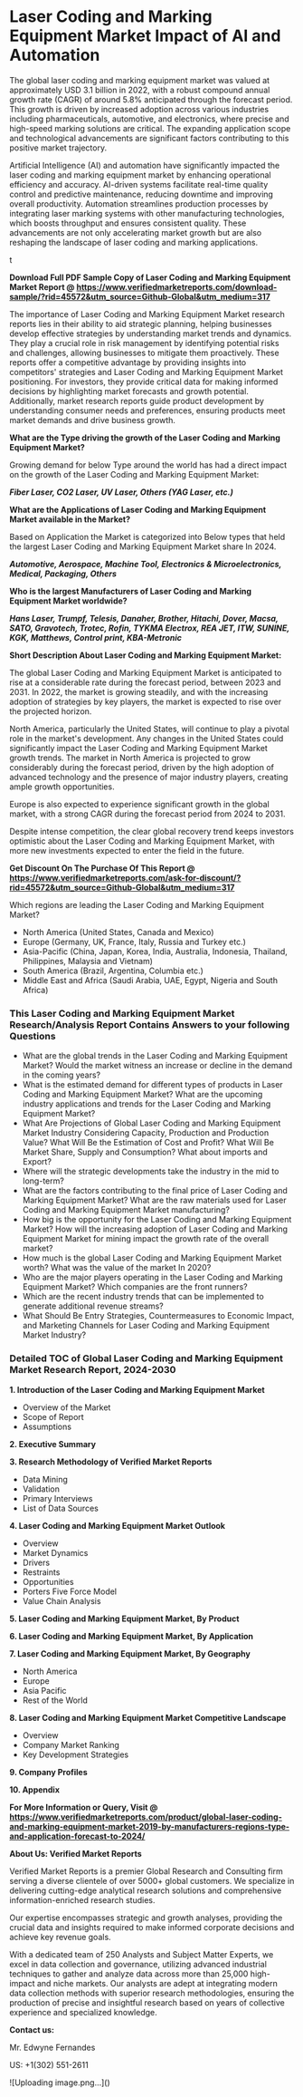 <h1>Laser Coding and Marking Equipment Market Impact of AI and Automation</h1><p>The global laser coding and marking equipment market was valued at approximately USD 3.1 billion in 2022, with a robust compound annual growth rate (CAGR) of around 5.8% anticipated through the forecast period. This growth is driven by increased adoption across various industries including pharmaceuticals, automotive, and electronics, where precise and high-speed marking solutions are critical. The expanding application scope and technological advancements are significant factors contributing to this positive market trajectory.</p><p>Artificial Intelligence (AI) and automation have significantly impacted the laser coding and marking equipment market by enhancing operational efficiency and accuracy. AI-driven systems facilitate real-time quality control and predictive maintenance, reducing downtime and improving overall productivity. Automation streamlines production processes by integrating laser marking systems with other manufacturing technologies, which boosts throughput and ensures consistent quality. These advancements are not only accelerating market growth but are also reshaping the landscape of laser coding and marking applications.</p>t</p><p id="" class=""><strong>Download Full PDF Sample Copy of Laser Coding and Marking Equipment Market Report @ <a href="https://www.verifiedmarketreports.com/download-sample/?rid=45572&utm_source=Github-Global&utm_medium=317" target="_blank">https://www.verifiedmarketreports.com/download-sample/?rid=45572&utm_source=Github-Global&utm_medium=317</a></strong></p><p>The importance of&nbsp;Laser Coding and Marking Equipment Market research reports lies in their ability to aid strategic planning, helping businesses develop effective strategies by understanding market trends and dynamics. They play a crucial role in risk management by identifying potential risks and challenges, allowing businesses to mitigate them proactively. These reports offer a competitive advantage by providing insights into competitors' strategies and Laser Coding and Marking Equipment Market positioning. For investors, they provide critical data for making informed decisions by highlighting market forecasts and growth potential. Additionally, market research reports guide product development by understanding consumer needs and preferences, ensuring products meet market demands and drive business growth.</p><p><strong>What are the&nbsp;Type driving the growth of the Laser Coding and Marking Equipment Market?</strong></p><p id="" class="">Growing demand for below Type around the world has had a direct impact on the growth of the Laser Coding and Marking Equipment Market:</p><em><strong>Fiber Laser, CO2 Laser, UV Laser, Others (YAG Laser, etc.)</strong></em></p><strong>What are the&nbsp;Applications&nbsp;of Laser Coding and Marking Equipment Market available in the Market?</strong></p><p id="" class="">Based on Application the Market is categorized into Below types that held the largest Laser Coding and Marking Equipment Market share In 2024.</p><em><strong>Automotive, Aerospace, Machine Tool, Electronics & Microelectronics, Medical, Packaging, Others</strong></em></p><strong>Who is the largest Manufacturers of Laser Coding and Marking Equipment Market worldwide?</strong></p><p><em><strong>Hans Laser, Trumpf, Telesis, Danaher, Brother, Hitachi, Dover, Macsa, SATO, Gravotech, Trotec, Rofin, TYKMA Electrox, REA JET, ITW, SUNINE, KGK, Matthews, Control print, KBA-Metronic</strong></em></p><p id="" class=""><strong>Short Description About Laser Coding and Marking Equipment Market:</strong></p><p>The global Laser Coding and Marking Equipment Market is anticipated to rise at a considerable rate during the forecast period, between 2023 and 2031. In 2022, the market is growing steadily, and with the increasing adoption of strategies by key players, the market is expected to rise over the projected horizon.</p><p>North America, particularly the United States, will continue to play a pivotal role in the market's development. Any changes in the United States could significantly impact the Laser Coding and Marking Equipment Market growth trends. The market in North America is projected to grow considerably during the forecast period, driven by the high adoption of advanced technology and the presence of major industry players, creating ample growth opportunities.</p><p>Europe is also expected to experience significant growth in the global market, with a strong CAGR during the forecast period from 2024 to 2031.</p><p>Despite intense competition, the clear global recovery trend keeps investors optimistic about the Laser Coding and Marking Equipment Market, with more new investments expected to enter the field in the future.</p><p id="" class=""><strong>Get Discount On The Purchase Of This Report @ <a href="https://www.verifiedmarketreports.com/ask-for-discount/?rid=45572&utm_source=Github-Global&utm_medium=317" target="_blank">https://www.verifiedmarketreports.com/ask-for-discount/?rid=45572&utm_source=Github-Global&utm_medium=317</a></strong></p>Which regions are leading the Laser Coding and Marking Equipment Market?</p><ul><li>North America (United States, Canada and Mexico)</li><li>Europe (Germany, UK, France, Italy, Russia and Turkey etc.)</li><li>Asia-Pacific (China, Japan, Korea, India, Australia, Indonesia, Thailand, Philippines, Malaysia and Vietnam)</li><li>South America (Brazil, Argentina, Columbia etc.)</li><li>Middle East and Africa (Saudi Arabia, UAE, Egypt, Nigeria and South Africa)</li></ul><h3 id="" class="">This Laser Coding and Marking Equipment Market Research/Analysis Report Contains Answers to your following Questions</h3><ul><li>What are the global trends in the Laser Coding and Marking Equipment Market? Would the market witness an increase or decline in the demand in the coming years?</li><li>What is the estimated demand for different types of products in Laser Coding and Marking Equipment Market? What are the upcoming industry applications and trends for the Laser Coding and Marking Equipment Market?</li><li>What Are Projections of Global Laser Coding and Marking Equipment Market Industry Considering Capacity, Production and Production Value? What Will Be the Estimation of Cost and Profit? What Will Be Market Share, Supply and Consumption? What about imports and Export?</li><li>Where will the strategic developments take the industry in the mid to long-term?</li><li>What are the factors contributing to the final price of Laser Coding and Marking Equipment Market? What are the raw materials used for Laser Coding and Marking Equipment Market manufacturing?</li><li>How big is the opportunity for the Laser Coding and Marking Equipment Market? How will the increasing adoption of Laser Coding and Marking Equipment Market for mining impact the growth rate of the overall market?</li><li>How much is the global Laser Coding and Marking Equipment Market worth? What was the value of the market In 2020?</li><li>Who are the major players operating in the Laser Coding and Marking Equipment Market? Which companies are the front runners?</li><li>Which are the recent industry trends that can be implemented to generate additional revenue streams?</li><li>What Should Be Entry Strategies, Countermeasures to Economic Impact, and Marketing Channels for Laser Coding and Marking Equipment Market Industry?</li></ul><h3 id="" class="">Detailed TOC of Global Laser Coding and Marking Equipment Market Research Report, 2024-2030</h3><p id="" class=""><strong>1. Introduction of the Laser Coding and Marking Equipment Market</strong></p><ul><li>Overview of the Market</li><li>Scope of Report</li><li>Assumptions</li></ul><p id="" class=""><strong>2. Executive Summary</strong></p><p id="" class=""><strong>3. Research Methodology of Verified Market Reports</strong></p><ul><li>Data Mining</li><li>Validation</li><li>Primary Interviews</li><li>List of Data Sources</li></ul><p id="" class=""><strong>4. Laser Coding and Marking Equipment Market Outlook</strong></p><ul><li>Overview</li><li>Market Dynamics</li><li>Drivers</li><li>Restraints</li><li>Opportunities</li><li>Porters Five Force Model</li><li>Value Chain Analysis</li></ul><p id="" class=""><strong>5. Laser Coding and Marking Equipment Market, By Product</strong></p><p id="" class=""><strong>6. Laser Coding and Marking Equipment Market, By Application</strong></p><p id="" class=""><strong>7. Laser Coding and Marking Equipment Market, By Geography</strong></p><ul><li>North America</li><li>Europe</li><li>Asia Pacific</li><li>Rest of the World</li></ul><p id="" class=""><strong>8. Laser Coding and Marking Equipment Market Competitive Landscape</strong></p><ul><li>Overview</li><li>Company Market Ranking</li><li>Key Development Strategies</li></ul><p id="" class=""><strong>9. Company Profiles</strong></p><p id="" class=""><strong>10. Appendix</strong></p><p id="" class=""><strong>For More Information or Query, Visit @ <a href="https://www.verifiedmarketreports.com/product/global-laser-coding-and-marking-equipment-market-2019-by-manufacturers-regions-type-and-application-forecast-to-2024/" target="_blank">https://www.verifiedmarketreports.com/product/global-laser-coding-and-marking-equipment-market-2019-by-manufacturers-regions-type-and-application-forecast-to-2024/</a></strong></p><p id="" class=""><strong>About Us: Verified Market Reports</strong></p><p id="" class="">Verified Market Reports is a premier Global Research and Consulting firm serving a diverse clientele of over 5000+ global customers. We specialize in delivering cutting-edge analytical research solutions and comprehensive information-enriched research studies.</p><p id="" class="">Our expertise encompasses strategic and growth analyses, providing the crucial data and insights required to make informed corporate decisions and achieve key revenue goals.</p><p id="" class="">With a dedicated team of 250 Analysts and Subject Matter Experts, we excel in data collection and governance, utilizing advanced industrial techniques to gather and analyze data across more than 25,000 high-impact and niche markets. Our analysts are adept at integrating modern data collection methods with superior research methodologies, ensuring the production of precise and insightful research based on years of collective experience and specialized knowledge.</p><p id="" class=""><strong>Contact us:</strong></p><p id="" class="">Mr. Edwyne Fernandes</p><p id="" class="">US: +1(302) 551-2611</p>
![Uploading image.png…]()
